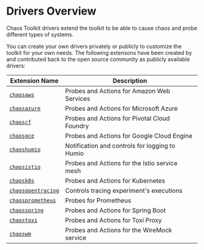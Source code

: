 # Drivers Overview

Chaos Toolkit drivers extend the toolkit to be able to cause chaos and probe different types of systems. 

You can create your own drivers privately or publicly to customize the toolkit for your own needs. The following extensons have been created by and contributed back to the open source community as publicly available drivers:

| Extension Name                          | Description |
| --------------------------------------- | ----------- |
| [`chaosaws`](./aws.md) | Probes and Actions for Amazon Web Services |
| [`chaosazure`](./azure.md) | Probes and Actions for Microsoft Azure |
| [`chaoscf`](./cloudfoundry.md) | Probes and Actions for Pivotal Cloud Foundry |
| [`chaosgce`](./gce.md) | Probes and Actions for Google Cloud Engine |
| [`chaoshumio`](./humio.md) | Notification and controls for logging to Humio |
| [`chaosistio`](./istio.md) | Probes and Actions for the Istio service mesh |
| [`chaosk8s`](./kubernetes.md) | Probes and Actions for Kubernetes |
| [`chaosopentracing`](./opentracing.md) | Controls tracing experiment's executions |
| [`chaosprometheus`](./prometheus.md) | Probes for Prometheus |
| [`chaosspring`](./spring.md) | Probes and Actions for Spring Boot |
| [`chaostoxi`](./toxiproxy.md) | Probes and Actions for Toxi Proxy |
| [`chaoswm`](./wiremock.md) | Probes and Actions for the WireMock service |
